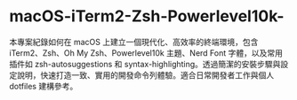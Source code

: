 # macOS-iTerm2-Zsh-Powerlevel10k-
本專案紀錄如何在 macOS 上建立一個現代化、高效率的終端環境，包含 iTerm2、Zsh、Oh My Zsh、Powerlevel10k 主題、Nerd Font 字體，以及常用插件如 zsh-autosuggestions 和 syntax-highlighting。透過簡潔的安裝步驟與設定說明，快速打造一致、實用的開發命令列體驗。適合日常開發者工作與個人 dotfiles 建構參考。
